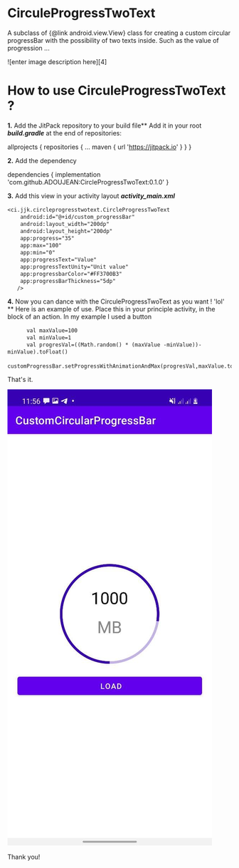 # CirculeProgressTwoText
A subclass of {@link android.view.View} class for creating a custom circular progressBar with the possibility of two texts inside. Such as the value of progression ...

![enter image description here][4]
# How to use CirculeProgressTwoText ?

**1.** Add the JitPack repository to your build file**
Add it in your root ***build.gradle*** at the end of repositories:

   allprojects {
   		repositories {
   			...
   			maven { url 'https://jitpack.io' }
   		}
   	}

**2.** Add the dependency

   dependencies {
   	        implementation 'com.github.ADOUJEAN:CircleProgressTwoText:0.1.0'
   	}

**3.** Add this view in your activity layout  ***activity_main.xml***


    <ci.jjk.circleprogresstwotext.CircleProgressTwoText
        android:id="@+id/custom_progressBar"
        android:layout_width="200dp"
        android:layout_height="200dp"
        app:progress="35"
        app:max="100"
        app:min="0"
        app:progressText="Value"
        app:progressTextUnity="Unit value"
        app:progressbarColor="#FF3700B3"
        app:progressBarThickness="5dp"
       />


**4.** Now you can dance with the CirculeProgressTwoText as you want ! 'lol'
    ** Here is an example of use.
     Place this in your principle activity, in the block of an action. In my example I used a button

          val maxValue=100
          val minValue=1
          val progresVal=((Math.random() * (maxValue -minValue))-minValue).toFloat()
          customProgressBar.setProgressWithAnimationAndMax(progresVal,maxValue.toFloat())



That's it.


![ScreenShot](/photo_2021-06-09_11-58-12.jpg)

Thank you!